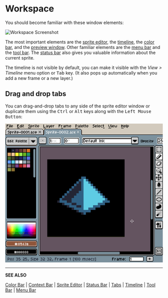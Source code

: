 # Workspace

You should become familiar with these window elements:

<img src="/docs/workspace/screen.png" alt="Workspace Screenshot" class="xN" />

The most important elements are the
[sprite editor](sprite-editor.md), the
[timeline](timeline.md), the [color bar](color-bar.md),
and the [preview window](preview-window.md).
Other familiar elements are the [menu bar](menu-bar.md) and
the [tool bar](tool-bar.md). The [status bar](status-bar.md) also gives you valuable
information about the current sprite.

The timeline is not visible by default, you can make it visible with the
*View > Timeline* menu option or <kbd>Tab</kbd> key. (It also pops up
automatically when you add a new frame or a new layer.)

## Drag and drop tabs

You can drag-and-drop tabs to any side of the sprite editor window or
duplicate them using the <kbd>Ctrl</kbd> or <kbd>Alt</kbd> keys along
with the <kbd>Left Mouse Button</kbd>:

![Drag and drop tabs demo](workspace/drag-and-drop-tabs.gif)

---

**SEE ALSO**

[Color Bar](color-bar.md) |
[Context Bar](context-bar.md) |
[Sprite Editor](sprite-editor.md) |
[Status Bar](status-bar.md) |
[Tabs](tabs.md) |
[Timeline](timeline.md) |
[Tool Bar](tool-bar.md) |
[Menu Bar](menu-bar.md)

